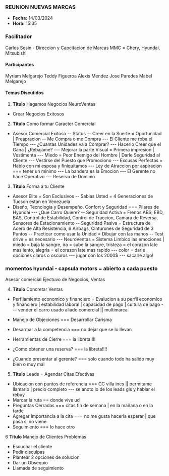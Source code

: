 ### REUNION NUEVAS MARCAS

- **Fecha:** 14/03/2024
- **Hora:** 15:35

### Facilitador
Carlos Sesin - Direccion y Capcitacion de Marcas MMC = Chery, Hyundai, Mitsubishi

#### Participantes
Myriam Melgarejo
Teddy Figueroa
Alexis Mendez
Jose Paredes
Mabel Melgarejo

#### Temas Discutidos
1. **Titulo** Hagamos Negocios NeuroVentas
- Crear Negocios Exitosos


2. **Titulo** Como formar Caracter Comercial
- Asesor Comercial Exitoso
-- Status
-- Creer en la Suerte = Oportunidad | Preapracion
-- Me Compra o me Compra
--- El Cliente me roba el Tiempo
--- ¿Cuantas Unidades va a Comprar?
--- Hacerlo Creer que el Gana | ¿Rebajame?
--- Mejorar la parte Visual = Primera impresion | Vestimenta
--- Miedo = Peor Enemigo del Hombre | Darle Seguridad al Cliente
--- Vestirse del Puesto que Promociono
--- Excusas Perfectas = Hablo con mi esposa y finiquitamos
--- Ley de Atraccion por aspiracion ===  tener un minimo
--- La bandera es la Emocion
--- El Gerente no hace Operativo
--- Reserva de Dominio

3. **Titulo** Forma a tu Cliente
- Asesor Elite = Son Exclusivos
-- Sabias Usted = 4 Generaciones de Tucson estan en Venezuela
- Diseño, Tecnologia y Desempeño, Confort y Seguridad === Pilares de Hyundai
--- ¿Que Carro Quiere?
-- Seguridad Activa = Frenos ABS, EBD, BAS, Control de Estabilidad, Control de Traccion, Camara de Reversa, Sensores de Estacionamiento
-- Seguridad Pasiva = Estructura de Acero de Alta Resistencia, 6 Airbags, Cinturones de Seguridad de 3 Puntos
-- Practicar como usar la Unidad = Dibujar con las manos
-- Test drive = es necesario
--- NeuroVentas = Sistema Limbico las emociones | miedo = baja la sangre, ira = sube la sangre, tristeza = el corazon late mas lento, alegria = el corazon late mas rapido
--- color = darle opciones claros o oscuros 
--- jugar con los 2000$
--- sacarle algo!

### momentos hyundai - capsula motors = abierto a cada puesto

Asesor comercial
Ejectuvo de Negocios, Ventas


4. **Titulo** Concretar Ventas
- Perfilamiento economico y financiero = Evalucion a su perfil economico y financiero | estabilidad laboral | capacidad de pago | cultura de pago 
--- vender el carro usado aliado comercial || multimarca
- Manejo de Objeciones === Desarrollar Carisma
- Desarmar a la competencia === no dejar que se lo llevan
- Herramientas de Cierre === la libreta!!!!

- ¿Como obtener una reserva? === la libreta!!!!
- ¿Cuando presentar al gerente? === solo cuando todo ha salido muy bien o muy mal

5. **Titulo** Leads = Agendar Citas Efectivas
- Ubicacion con puntos de referencia === CC villa ines || permitame llamarlo | precio completo
--- se anoto lo de los leads gls y hablar el rebuy
- Marcar la ruta == donde vive ud
- Preguntas Cerradas === citas fin de semana | en la mañana o en la tarde 
- Agregar Importancia a la cita === no me gusta hacerla esperar | que pasa si no viene
- Seguimiento === lo hace otro

6 **Titulo** Manejo de Clientes Problemas
- Escuchar el cliente
- Pedir disculpas
- Plantear 2 opciones de solucion
- Dar un Obsequio
- Llamada de seguimiento

